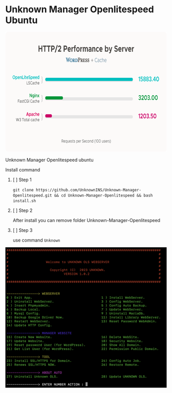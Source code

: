 # Unknown Manager Openlitespeed Ubuntu

<p align="center">
  <img width="725" height="375" src="https://github.com/UnknownINS/Unknown-Manager-Openlitespeed/blob/main/assets/ols-wp-cache.png?raw=true">
</p>

Unknown Manager Openlitespeed ubuntu

Install command

1. [ ] Step 1

    `git clone https://github.com/UnknownINS/Unknown-Manager-Openlitespeed.git && cd Unknown-Manager-Openlitespeed && bash install.sh
    `
2. [ ] Step 2

    After install you can remove folder Unknown-Manager-Openlitespeed

3. [ ] Step 3

    use command `Unknown`


<p align="center">
  <img src="https://github.com/UnknownINS/Unknown-Manager-Openlitespeed/blob/main/assets/ols.png?raw=true">
</p>
